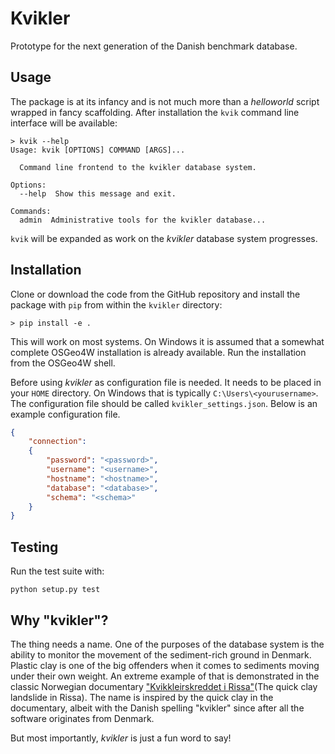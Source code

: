 # Kvikler

Prototype for the next generation of the Danish benchmark database.

## Usage

The package is at its infancy and is not much more than a *helloworld* script wrapped in
fancy scaffolding. After installation the `kvik` command line interface will be available:

```
> kvik --help
Usage: kvik [OPTIONS] COMMAND [ARGS]...

  Command line frontend to the kvikler database system.

Options:
  --help  Show this message and exit.

Commands:
  admin  Administrative tools for the kvikler database...
```

`kvik` will be expanded as work on the *kvikler* database system progresses.

## Installation

Clone or download the code from the GitHub repository and install the package with `pip` from
within the `kvikler` directory:

```
> pip install -e .
```

This will work on most systems. On Windows it is assumed that a somewhat complete OSGeo4W
installation is already available. Run the installation from the OSGeo4W shell.

Before using *kvikler* as configuration file is needed. It needs to be placed in your `HOME`
directory. On Windows that is typically `C:\Users\<yourusername>`. The configuration file
should be called `kvikler_settings.json`. Below is an example configuration file.

```json
{
    "connection":
    {
        "password": "<password>",
        "username": "<username>",
        "hostname": "<hostname>",
        "database": "<database>",
        "schema": "<schema>"
    }
}
```

## Testing

Run the test suite with:

```
python setup.py test
```

## Why "kvikler"?

The thing needs a name. One of the purposes of the database system is the ability to monitor the
movement of the sediment-rich ground in Denmark. Plastic clay is one of the big offenders when it
comes to sediments moving under their own weight. An extreme example of that is demonstrated in the
classic Norwegian documentary ["Kvikkleirskreddet i Rissa"](https://www.youtube.com/watch?v=26hooxzCGkY)(The quick clay landslide in Rissa).
The name is inspired by the quick clay in the documentary, albeit with the Danish spelling
"kvikler" since after all the software originates from Denmark.

But most importantly, *kvikler* is just a fun word to say!
